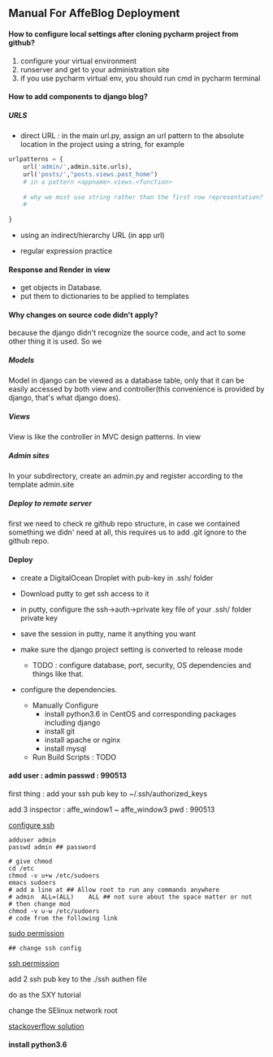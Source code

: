 ## Manual For AffeBlog Deployment

#### How to configure local settings after cloning pycharm project from github?
1. configure your virtual environment
2. runserver and get to your administration site
3. if you use pycharm virtual env, you should run cmd in pycharm terminal


#### How to add components to django blog?


##### URLS

- direct URL :
in the main url.py, assign an url pattern to the absolute location in the project using a string, for example
``` python
urlpatterns = {
    url('admin/',admin.site.urls),
    url('posts/',"posts.views.post_home")
    # in a pattern <appname>.views.<function>
    
    # why we must use string rather than the first row representation?
    #
    
}
```

- using an indirect/hierarchy  URL (in app url)


- regular expression practice


#### Response and Render in view

- get objects in Database.
- put them to dictionaries to be applied to templates
#### Why changes on source code didn't apply?
because the django didn't recognize the source code, and act to some other thing it is used. So we


##### Models 
Model in django can be viewed as a database table, only that it can be easily accessed by both view and controller(this convenience is provided by django, that's what django does).

##### Views 
View is like the controller in MVC design patterns. In view


##### Admin sites
In your subdirectory, create an admin.py and register according to the template admin.site

##### Deploy to remote server

first we need to check re github repo structure, in case we contained something we didn' need at all, this requires us to add .git ignore to the github repo.


#### Deploy
- create a DigitalOcean Droplet with pub-key in .ssh/ folder
- Download putty to get ssh access to it
- in putty, configure the ssh->auth->private key file of your .ssh/ folder private key
- save the session in putty, name it anything you want
- make sure the django project setting is converted to release mode

  - TODO : configure database, port, security, OS dependencies and things like that.
- configure the dependencies.
  - Manually Configure
    - install python3.6 in CentOS and corresponding packages including django
    - install git
    - install apache or nginx
    - install mysql
  - Run Build Scripts : TODO 

#### add user : admin passwd : 990513

first thing : add your ssh pub key to ~/.ssh/authorized_keys

add 3 inspector : affe_window1 ~ affe_window3 pwd : 990513

[configure ssh](https://www.linpx.com/p/configure-the-ssh-key-on-centos.html)

``` shell
adduser admin
passwd admin ## password

# give chmod
cd /etc
chmod -v u+w /etc/sudoers
emacs sudoers
# add a line at ## Allow root to run any commands anywhere
# admin  ALL=(ALL)    ALL ## not sure about the space matter or not
# then change mod
chmod -v u-w /etc/sudoers
# code from the following link
```

[sudo permission](https://www.cnblogs.com/woshimrf/p/centos-new-user.html)

``` shell
## change ssh config
```

[ssh permission](https://wiki.centos.org/HowTos/Network/SecuringSSH)

add 2 ssh pub key to the ./ssh authen file





do as the SXY tutorial

change the SElinux network root

[stackoverflow solution](https://stackoverflow.com/questions/23948527/13-permission-denied-while-connecting-to-upstreamnginx)

#### install python3.6
